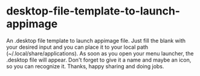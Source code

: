 # desktop-file-template-to-launch-appimage
An .desktop file template to launch appimage file.
Just fill the blank with your desired input and you can place it to your local path (~/.local/share/applications). As soon as you open your menu launcher, the .desktop file will appear. Don't forget to give it a name and maybe an icon, so you can recognize it. Thanks, happy sharing and doing jobs. 
